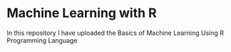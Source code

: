 # Machine Learning with R
In this repository I have uploaded the Basics of Machine Learning Using R Programming Language 
